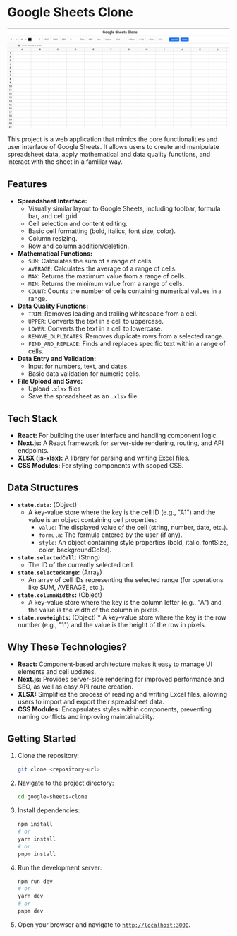# Google Sheets Clone

![Home Page](public/home.png)

This project is a web application that mimics the core functionalities and user interface of Google Sheets. It allows users to create and manipulate spreadsheet data, apply mathematical and data quality functions, and interact with the sheet in a familiar way.

## Features

*   **Spreadsheet Interface:**
    *   Visually similar layout to Google Sheets, including toolbar, formula bar, and cell grid.
    *   Cell selection and content editing.
    *   Basic cell formatting (bold, italics, font size, color).
    *   Column resizing.
    *   Row and column addition/deletion.
*   **Mathematical Functions:**
    *   `SUM`: Calculates the sum of a range of cells.
    *   `AVERAGE`: Calculates the average of a range of cells.
    *   `MAX`: Returns the maximum value from a range of cells.
    *   `MIN`: Returns the minimum value from a range of cells.
    *   `COUNT`: Counts the number of cells containing numerical values in a range.
*   **Data Quality Functions:**
    *   `TRIM`: Removes leading and trailing whitespace from a cell.
    *   `UPPER`: Converts the text in a cell to uppercase.
    *   `LOWER`: Converts the text in a cell to lowercase.
    *   `REMOVE_DUPLICATES`: Removes duplicate rows from a selected range.
    *   `FIND_AND_REPLACE`: Finds and replaces specific text within a range of cells.
*   **Data Entry and Validation:**
    *   Input for numbers, text, and dates.
    *   Basic data validation for numeric cells.
*   **File Upload and Save:**
    *   Upload `.xlsx` files
    *   Save the spreadsheet as an `.xlsx` file

## Tech Stack

*   **React:**  For building the user interface and handling component logic.
*   **Next.js:**  A React framework for server-side rendering, routing, and API endpoints.
*   **XLSX (js-xlsx):**  A library for parsing and writing Excel files.
*   **CSS Modules:**  For styling components with scoped CSS.

## Data Structures

*   **`state.data`:** (Object)
    *   A key-value store where the key is the cell ID (e.g., "A1") and the value is an object containing cell properties:
        *   `value`: The displayed value of the cell (string, number, date, etc.).
        *   `formula`: The formula entered by the user (if any).
        *   `style`: An object containing style properties (bold, italic, fontSize, color, backgroundColor).
*   **`state.selectedCell`:** (String)
    *   The ID of the currently selected cell.
*   **`state.selectedRange`:** (Array)
    *   An array of cell IDs representing the selected range (for operations like SUM, AVERAGE, etc.).
*   **`state.columnWidths`:** (Object)
    *   A key-value store where the key is the column letter (e.g., "A") and the value is the width of the column in pixels.
*    **`state.rowHeights`:** (Object)
    *   A key-value store where the key is the row number (e.g., "1") and the value is the height of the row in pixels.

## Why These Technologies?

*   **React:** Component-based architecture makes it easy to manage UI elements and cell updates.
*   **Next.js:** Provides server-side rendering for improved performance and SEO, as well as easy API route creation.
*   **XLSX:** Simplifies the process of reading and writing Excel files, allowing users to import and export their spreadsheet data.
*   **CSS Modules:** Encapsulates styles within components, preventing naming conflicts and improving maintainability.

## Getting Started

1.  Clone the repository:

    ```bash
    git clone <repository-url>
    ```

2.  Navigate to the project directory:

    ```bash
    cd google-sheets-clone
    ```

3.  Install dependencies:

    ```bash
    npm install
    # or
    yarn install
    # or
    pnpm install
    ```

4.  Run the development server:

    ```bash
    npm run dev
    # or
    yarn dev
    # or
    pnpm dev
    ```

5.  Open your browser and navigate to [`http://localhost:3000`](google-sheets-clone/.next/static/chunks/polyfills.js ).

